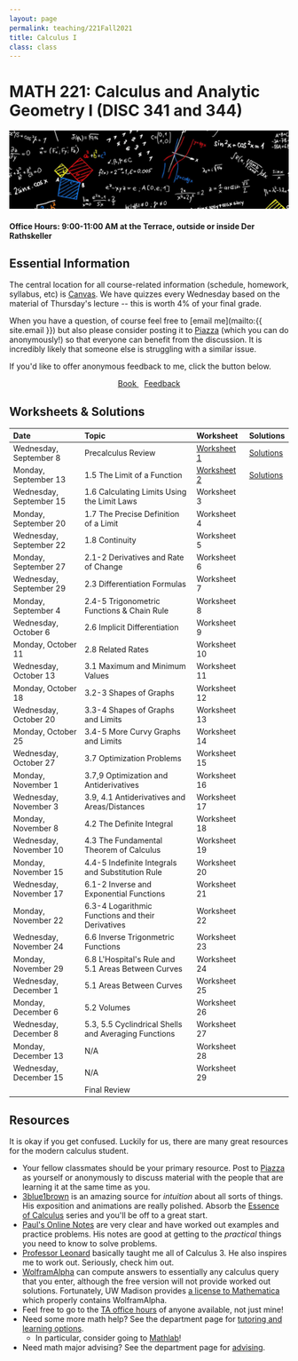 ```yaml
---
layout: page
permalink: teaching/221Fall2021
title: Calculus I
class: class
---
```


# MATH 221: Calculus and Analytic Geometry I (DISC 341 and 344)
![fire calculus picture](/images/projects/calculus1.jpg)

#### **Office Hours:**  9:00-11:00 AM at the Terrace, outside or inside Der Rathskeller

## Essential Information

The central location for all course-related information (schedule, homework, syllabus, etc) is [Canvas](https://canvas.wisc.edu/courses/261730). We have quizzes every Wednesday based on the material of Thursday's lecture -- this is worth 4% of your final grade.

When you have a question, of course feel free to [email me](mailto:{{ site.email }}) but also please consider posting it to [Piazza](https://piazza.com/class/kt4qkk7ybq74jg) (which you can do anonymously!) so that everyone can benefit from the discussion. It is incredibly likely that someone else is struggling with a similar issue. 

If you'd like to offer anonymous feedback to me, click the button below.

<div class="button-container" style="text-align: center">
    <a href="https://www.cengage.com/c/calculus-8e-stewart/9781285740621PF/" class="button" style="margin:5px">
    <i class="fas fa-book"></i>
    Book
    </a>
    <a href="https://forms.gle/vWJiy4654gcWQoDA8" class="button" style="margin:5px">
    <i class="fas fa-comment"></i>
    Feedback
    </a>
</div>


## Worksheets & Solutions

| Date | Topic | Worksheet |  Solutions |
| :--------- | :---------  | :-----  | :---- |
| Wednesday, September 8   | Precalculus Review | [Worksheet 1](Worksheets/221-Wk1.1-Precalc.pdf) | [Solutions](Worksheets/221-Wk1.1-Precalcsolns.pdf) | 
| Monday, September 13 | 1.5 The Limit of a Function | [Worksheet 2](Worksheets/221-Wk1.2-Sec1.5.pdf) | [Solutions](Worksheets/221-Wk1.2-Sec1.5solns.pdf)  | 
| Wednesday, September 15 | 1.6 Calculating Limits Using the Limit Laws | Worksheet 3 |  | 
| Monday, September 20 | 1.7 The Precise Definition of a Limit | Worksheet 4 |  | 
| Wednesday, September 22 | 1.8 Continuity | Worksheet 5 |  |
| Monday, September 27| 2.1-2 Derivatives and Rate of Change | Worksheet 6 |  |
| Wednesday, September 29 | 2.3 Differentiation Formulas | Worksheet 7 |  |
| Monday, September 4 | 2.4-5 Trigonometric Functions & Chain Rule | Worksheet 8 | |
| Wednesday, October 6 | 2.6 Implicit Differentiation | Worksheet 9 |  |
| Monday, October 11 | 2.8 Related Rates| Worksheet 10 | |
| Wednesday, October 13 | 3.1 Maximum and Minimum Values  | Worksheet 11 |  |
| Monday, October 18 | 3.2-3 Shapes of Graphs | Worksheet 12 |  |
| Wednesday, October 20 | 3.3-4 Shapes of Graphs and Limits | Worksheet 13 |  |
| Monday, October 25 | 3.4-5 More Curvy Graphs and Limits | Worksheet 14 |  |
| Wednesday, October 27 | 3.7 Optimization Problems | Worksheet 15 |  |
| Monday, November 1 | 3.7,9 Optimization and Antiderivatives | Worksheet 16 | |
| Wednesday, November 3 | 3.9, 4.1 Antiderivatives and Areas/Distances | Worksheet 17 |  |
| Monday, November 8 | 4.2 The Definite Integral | Worksheet 18 |  |
| Wednesday, November 10 | 4.3 The Fundamental Theorem of Calculus | Worksheet 19 |  |
| Monday, November 15 | 4.4-5 Indefinite Integrals and Substitution Rule| Worksheet 20 |  |
| Wednesday, November 17 | 6.1-2 Inverse and Exponential Functions | Worksheet 21 |  |
| Monday, November 22 | 6.3-4 Logarithmic Functions and their Derivatives | Worksheet 22 |  |
| Wednesday, November 24 | 6.6 Inverse Trigonmetric Functions | Worksheet 23 | |
| Monday, November 29 | 6.8 L'Hospital's Rule and 5.1 Areas Between Curves | Worksheet 24 |  |
| Wednesday, December 1 | 5.1 Areas Between Curves | Worksheet 25 |  |
| Monday, December 6 | 5.2 Volumes | Worksheet 26 |  |
| Wednesday, December 8 | 5.3, 5.5 Cyclindrical Shells and Averaging Functions | Worksheet 27 |
| Monday, December 13 | N/A | Worksheet 28 |  |
| Wednesday, December 15 | N/A | Worksheet 29 |  |
| | Final Review |   |


## Resources

It is okay if you get confused. Luckily for us, there are many great resources for the modern calculus student. 

- Your fellow classmates should be your primary resource. Post to [Piazza](https://piazza.com/class/kt4qkk7ybq74jg) as yourself or anonymously to discuss material with the people that are learning it at the same time as you.
- [3blue1brown](https://www.youtube.com/channel/UCYO_jab_esuFRV4b17AJtAw) is an amazing source for *intuition* about all sorts of things. His exposition and animations are really polished. Absorb the [Essence of Calculus](https://www.youtube.com/watch?v=WUvTyaaNkzM&list=PLZHQObOWTQDMsr9K-rj53DwVRMYO3t5Yr) series and you'll be off to a great start.
- [Paul's Online Notes](https://tutorial.math.lamar.edu/classes/calci/calci.aspx) are very clear and have worked out examples and practice problems. His notes are good at getting to the *practical* things you need to know to solve problems.
- [Professor Leonard](https://www.youtube.com/channel/UCoHhuummRZaIVX7bD4t2czg) basically taught me all of Calculus 3. He also inspires me to work out. Seriously, check him out.
- [WolframAlpha](https://www.wolframalpha.com/) can compute answers to essentially any calculus query that you enter, although the free version will not provide worked out solutions. Fortunately, UW Madison provides [a license to Mathematica](https://software.wisc.edu/cgi-bin/ssl/csl_download.cgi) which properly contains WolframAlpha.
- Feel free to go to the [TA office hours](https://canvas.wisc.edu/courses/212363/pages/office-hours?module_item_id=2833122) of anyone available, not just mine!
- Need some more math help? See the department page for [tutoring and learning options](https://math.wisc.edu/undergraduate/mlc/).
  - In particular, consider going to [Mathlab](https://www.math.wisc.edu/undergraduate/mathlab)!
- Need math major advising? See the department page for [advising](https://www.math.wisc.edu/undergraduate/advising).